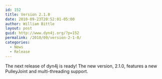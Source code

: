 ```yaml
---
id: 152
title: Version 2.1.0
date: 2010-09-23T20:52:01-05:00
author: William Bittle
layout: post
guid: http://www.dyn4j.org/?p=152
permalink: /2010/09/version-2-1-0/
categories:
  - News
  - Release
---
```

The next release of dyn4j is ready! The new version, 2.1.0, features a new PulleyJoint and multi-threading support.